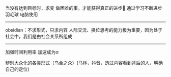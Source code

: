 当没有达到目标时，求变
做困难的事，才能获得真正的进步💪
通过学习不断进步
羽毛球 电脑使用
******
obsidian：不求形式，只求内容
人际交流、换位思考的能力极为重要，因为处于社会中，我们是由社会关系所组成
****
加强时间利用率
加速成为$\alpha$

辨别大众化的各类形式（乌合之众）(马林，抖音，透过内容看到背后的人，明确自己的定位)